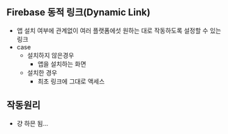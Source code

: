 ## Firebase 동적 링크(Dynamic Link)
 - 앱 설치 여부에 관계없이 여러 플랫폼에섯 원하는 대로 작동하도록 설정할 수 있는 링크
 - case
 	 - 설치하지 않은경우
 	 	 - 앱을 설치하는 화면
 	 - 설치한 경우
 	 	 - 최초 링크에 그대로 액세스

## 작동원리
 - 걍 하믄 됨...